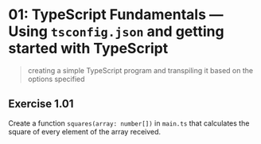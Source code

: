 # 01: TypeScript Fundamentals &mdash; Using `tsconfig.json` and getting started with TypeScript
> creating a simple TypeScript program and transpiling it based on the options specified

## Exercise 1.01
Create a function `squares(array: number[])` in `main.ts` that calculates the square of every element of the array received.